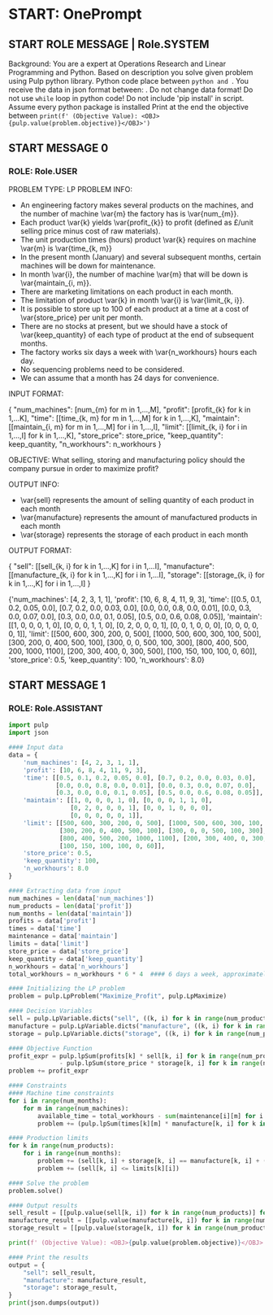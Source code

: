 # START: OnePrompt 
## START ROLE MESSAGE | Role.SYSTEM 
Background: You are a expert at Operations Research and Linear Programming and Python. Based on description you solve given problem using Pulp python library. Python code place between ```python and ```. You receive the data in json format between: <DATA></DATA>. Do not change data format! Do not use `while` loop in python code! Do not include 'pip install' in script. Assume every python package is installed Print at the end the objective between <OBJ></OBJ> `print(f' (Objective Value): <OBJ>{pulp.value(problem.objective)}</OBJ>')`  
## START MESSAGE 0 
### ROLE: Role.USER
<DESCRIPTION>
PROBLEM TYPE: LP
PROBLEM INFO:

- An engineering factory makes several products on the machines, and the number of machine \var{m} the factory has is \var{num_{m}}.
- Each product \var{k} yields \var{profit_{k}} to profit (defined as £/unit selling price minus cost of raw materials).
- The unit production times (hours) product \var{k} requires on machine \var{m} is \var{time_{k, m}}
- In the present month (January) and several subsequent months, certain machines will be down for maintenance.
- In month \var{i}, the number of machine \var{m} that will be down is \var{maintain_{i, m}}.
- There are marketing limitations on each product in each month. 
- The limitation of product \var{k} in month \var{i} is \var{limit_{k, i}}.
- It is possible to store up to 100 of each product at a time at a cost of \var{store_price} per unit per month. 
- There are no stocks at present, but we should have a stock of \var{keep_quantity} of each type of product at the end of subsequent months.
- The factory works six days a week with \var{n_workhours} hours each day. 
- No sequencing problems need to be considered.
- We can assume that a month has 24 days for convenience.

INPUT FORMAT:

{
    "num_machines": [num_{m} for m in 1,...,M],
    "profit": [profit_{k} for k in 1,...K],
    "time": [[time_{k, m} for m in 1,...,M] for k in 1,...,K],
    "maintain": [[maintain_{i, m} for m in 1,...,M] for i in 1,...,I],
    "limit": [[limit_{k, i} for i in 1,...,I] for k in 1,...,K],
    "store_price": store_price,
    "keep_quantity": keep_quantity,
    "n_workhours": n_workhours
}

OBJECTIVE: What selling, storing and manufacturing policy should the company pursue in order to maximize profit?

OUTPUT INFO:

- \var{sell} represents the amount of selling quantity of each product in each month
- \var{manufacture} represents the amount of manufactured products in each month
- \var{storage} represents the storage of each product in each month

OUTPUT FORMAT:

{
    "sell": [[sell_{k, i} for k in 1,...,K] for i in 1,...I],
    "manufacture": [[manufacture_{k, i} for k in 1,...,K] for i in 1,...I],
    "storage": [[storage_{k, i} for k in 1,...,K] for i in 1,...,I]
}

</DESCRIPTION>
<DATA>
{'num_machines': [4, 2, 3, 1, 1], 'profit': [10, 6, 8, 4, 11, 9, 3], 'time': [[0.5, 0.1, 0.2, 0.05, 0.0], [0.7, 0.2, 0.0, 0.03, 0.0], [0.0, 0.0, 0.8, 0.0, 0.01], [0.0, 0.3, 0.0, 0.07, 0.0], [0.3, 0.0, 0.0, 0.1, 0.05], [0.5, 0.0, 0.6, 0.08, 0.05]], 'maintain': [[1, 0, 0, 0, 1, 0], [0, 0, 0, 1, 1, 0], [0, 2, 0, 0, 0, 1], [0, 0, 1, 0, 0, 0], [0, 0, 0, 0, 0, 1]], 'limit': [[500, 600, 300, 200, 0, 500], [1000, 500, 600, 300, 100, 500], [300, 200, 0, 400, 500, 100], [300, 0, 0, 500, 100, 300], [800, 400, 500, 200, 1000, 1100], [200, 300, 400, 0, 300, 500], [100, 150, 100, 100, 0, 60]], 'store_price': 0.5, 'keep_quantity': 100, 'n_workhours': 8.0}</DATA>


## START MESSAGE 1 
### ROLE: Role.ASSISTANT
```python
import pulp
import json

#### Input data
data = {
    'num_machines': [4, 2, 3, 1, 1],
    'profit': [10, 6, 8, 4, 11, 9, 3],
    'time': [[0.5, 0.1, 0.2, 0.05, 0.0], [0.7, 0.2, 0.0, 0.03, 0.0], 
             [0.0, 0.0, 0.8, 0.0, 0.01], [0.0, 0.3, 0.0, 0.07, 0.0], 
             [0.3, 0.0, 0.0, 0.1, 0.05], [0.5, 0.0, 0.6, 0.08, 0.05]],
    'maintain': [[1, 0, 0, 0, 1, 0], [0, 0, 0, 1, 1, 0], 
                 [0, 2, 0, 0, 0, 1], [0, 0, 1, 0, 0, 0], 
                 [0, 0, 0, 0, 0, 1]],
    'limit': [[500, 600, 300, 200, 0, 500], [1000, 500, 600, 300, 100, 500], 
              [300, 200, 0, 400, 500, 100], [300, 0, 0, 500, 100, 300], 
              [800, 400, 500, 200, 1000, 1100], [200, 300, 400, 0, 300, 500], 
              [100, 150, 100, 100, 0, 60]],
    'store_price': 0.5,
    'keep_quantity': 100,
    'n_workhours': 8.0
}

#### Extracting data from input
num_machines = len(data['num_machines'])
num_products = len(data['profit'])
num_months = len(data['maintain'])
profits = data['profit']
times = data['time']
maintenance = data['maintain']
limits = data['limit']
store_price = data['store_price']
keep_quantity = data['keep_quantity']
n_workhours = data['n_workhours']
total_workhours = n_workhours * 6 * 4  #### 6 days a week, approximately 4 weeks a month

#### Initializing the LP problem
problem = pulp.LpProblem("Maximize_Profit", pulp.LpMaximize)

#### Decision Variables
sell = pulp.LpVariable.dicts("sell", ((k, i) for k in range(num_products) for i in range(num_months)), lowBound=0, upBound=None)
manufacture = pulp.LpVariable.dicts("manufacture", ((k, i) for k in range(num_products) for i in range(num_months)), lowBound=0, upBound=None)
storage = pulp.LpVariable.dicts("storage", ((k, i) for k in range(num_products) for i in range(num_months)), lowBound=0, upBound=100)

#### Objective Function
profit_expr = pulp.lpSum(profits[k] * sell[k, i] for k in range(num_products) for i in range(num_months)) \
              - pulp.lpSum(store_price * storage[k, i] for k in range(num_products) for i in range(num_months))
problem += profit_expr

#### Constraints
#### Machine time constraints
for i in range(num_months):
    for m in range(num_machines):
        available_time = total_workhours - sum(maintenance[i][m] for i in range(num_months))
        problem += (pulp.lpSum(times[k][m] * manufacture[k, i] for k in range(num_products)) <= available_time)

#### Production limits
for k in range(num_products):
    for i in range(num_months):
        problem += (sell[k, i] + storage[k, i] == manufacture[k, i] + (storage[k, i-1] if i > 0 else 0) - keep_quantity)
        problem += (sell[k, i] <= limits[k][i])

#### Solve the problem
problem.solve()

#### Output results
sell_result = [[pulp.value(sell[k, i]) for k in range(num_products)] for i in range(num_months)]
manufacture_result = [[pulp.value(manufacture[k, i]) for k in range(num_products)] for i in range(num_months)]
storage_result = [[pulp.value(storage[k, i]) for k in range(num_products)] for i in range(num_months)]

print(f' (Objective Value): <OBJ>{pulp.value(problem.objective)}</OBJ>')

#### Print the results
output = {
    "sell": sell_result,
    "manufacture": manufacture_result,
    "storage": storage_result,
}
print(json.dumps(output))
```

